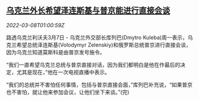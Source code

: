 <!--1646703062000-->
[乌克兰外长希望泽连斯基与普京能进行直接会谈](https://cn.reuters.com/article/ukraine-foreign-minister-comments-0307-m-idCNKBS2L502U)
------

<div><i>2022-03-08T01:00:59Z</i></div><p>路透乌克兰利沃夫3月7日 - 乌克兰外交部长库列巴(Dmytro Kuleba)周一表示，乌克兰希望总统泽连斯基(Volodymyr Zelenskiy)和俄罗斯总统普京进行直接会谈，因为乌克兰知道莫斯科是由普京发号施令。</p><p>“我们一直希望乌克兰总统与普京直接对话，因为我们都明白是他在作最后的决定，尤其是现在，”他在一次电视直播中表示。</p><p>“我们的总统并不害怕任何事情，包括与普京直接会面，”库列巴补充说，“如果普京也不害怕，就让他来参加会议，让他们坐下来谈。”(完)</p>
